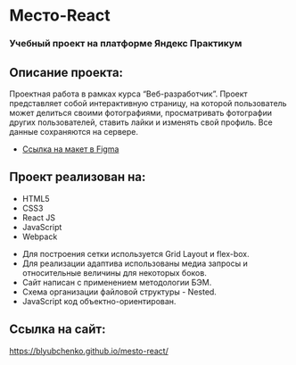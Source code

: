 # Место-React
### Учебный проект на платформе Яндекс Практикум

## Описание проекта:
Проектная работа в рамках курса “Веб-разработчик”.
Проект представляет собой интерактивную страницу, на которой пользователь может делиться своими фотографиями, просматривать фотографии других пользователей, ставить лайки и изменять свой профиль. Все данные сохраняются на сервере.

* [Ссылка на макет в Figma](https://www.figma.com/file/2cn9N9jSkmxD84oJik7xL7/JavaScript.-Sprint-4?node-id=0%3A1)

## Проект реализован на:
* HTML5
* CSS3
* React JS
* JavaScript
* Webpack
  
- Для построения  сетки используется Grid Layout и flex-box.
- Для реализации адаптива использованы медиа запросы и относительные величины для некоторых боков.
- Сайт написан с применением методологии БЭМ.
- Схема организации файловой структуры - Nested.
- JavaScript код объектно-ориентирован.

## Ссылка на сайт:
https://blyubchenko.github.io/mesto-react/
